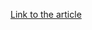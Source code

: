 [Link to the article](https://www.securityinbits.com/malware-analysis/parent-pid-spoofing-stage-2-ataware-ransomware-part-3)
